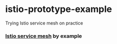 # istio-prototype-example
Trying Istio service mesh on practice

### [Istio service mesh](https://istio.io) by example
